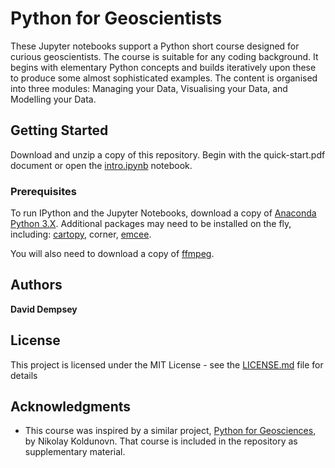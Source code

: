 # Python for Geoscientists

These Jupyter notebooks support a Python short course designed for curious geoscientists. The course is suitable for any coding background. It begins with elementary Python concepts and builds iteratively upon these to produce some almost sophisticated examples. The content is organised into three modules: Managing your Data, Visualising your Data, and Modelling your Data. 

## Getting Started

Download and unzip a copy of this repository. Begin with the quick-start.pdf document or open the [intro.ipynb](intro.ipynb) notebook.

### Prerequisites

To run IPython and the Jupyter Notebooks, download a copy of [Anaconda Python 3.X](https://www.anaconda.com/download/). Additional packages may need to be installed on the fly, including: [cartopy](http://scitools.org.uk/cartopy/), corner, [emcee](http://dan.iel.fm/emcee/current/).

You will also need to download a copy of [ffmpeg](https://www.ffmpeg.org/).

## Authors

**David Dempsey**

## License

This project is licensed under the MIT License - see the [LICENSE.md](LICENSE.md) file for details

## Acknowledgments

* This course was inspired by a similar project, [Python for Geosciences](https://github.com/koldunovn/python_for_geosciences), by Nikolay Koldunovn. That course is included in the repository as supplementary material.
